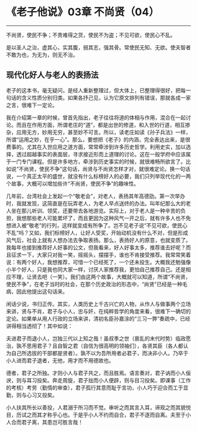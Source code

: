 # 《老子他说》03章 不尚贤（04）

------

不尚贤，使民不争；不贵难得之货，使民不为盗；不见可欲，使民心不乱。

是以圣人之治，虚其心，实其腹，弱其志，强其骨。常使民无知、无欲。使夫智者不敢为也，为无为，则无不治。

## 现代化好人与老人的表扬法

老子的这本书，毫无疑问，是经人重新整理过，但大体上，已整理得很好，把每一句话的含义性质分别归类。如果各抒己见，认为它原文排列有错误，那就各成一家之言，很难下一定论。

我在介绍第一章的时候，曾首先指出，老子往往将道的体相与作用，混合在一起讨论。而且在作用方面，所谓老庄的“道”，都是出世的修道，和入世的行道，相互掺杂，应用无方，妙用无穷，甚至妙不可言。所以，读老庄如读《孙子兵法》一样，所谓“运用之妙，在乎一心”。那么，要想把《老子》的内涵，完全表达出来，是很费事的。尤其在入世应用之道方面，常常牵涉到许多历史哲学。利用史实，加以选择，透过超越事实的表面层，寻求接近形而上道理的讨论。这在一般学府中应该属于一门专门课程。但是许多地方，牵涉到历史事实的时候，就很难畅所欲言了。比如说“不尚贤，使民不争”这句话，尚贤与不尚贤怎样才对，就很难定论。换一句话说，一个真正太平的盛世，就没有什么标榜好人的必要，我们只列举现代化的一两个故事，大概可以增加些许“不尚贤，使民不争”的趣味性。

几年前，台湾社会上发起一个“敬老会”，对老人，表扬其年高德劭。第一次举办时，我就发现，这简直是在玩弄老人，为老人早点送终的办法。叫年纪那么大的老人坐在那儿听训、领奖，还要带去各地游览。实际上，对于老人是一种辛苦的负担，我想那些老人可能累坏了，而且更因为这种风气一开之后，就有许多人也不免想进入被“敬老”的行列，这样就变成有所争了。岂不见老子说“不见可欲，使民心不乱”吗？又如，我们标榜好人，让好人受奖，开始动机没有什么不对，但是形成风气后，社会上就有人想办法去争取表扬。那么，表扬好人的原意，也就变质了。我每年也接到推荐好人好事的公文，但我看来，好人好事太多，推荐谁去好呢？而且征求一下，大家只对我一笑，摇摇头，摆摆手，谁也不肯接受推荐。我常常笑着说：有两个好人，我想推荐，可惜一个已经死了，一个还未投生。大概我还勉强像小半个好人，只是我也同大家一样，讨厌人家推荐我，更怕自己推荐自己。还是相应不理，让贤去吧（一笑）。我们由这两个故事，大概就可以知道，所谓“不尚贤，使民不争”，在老子当时的社会，在那个历史政治的形态中，“尚贤”已经是一种毛病，因此他提出这句话来。

闲话少说，书归正传。其实，人类历史上千古兴亡的人物，从作人与做事两个立场来讲，贤与不肖，君子与小人，忠与奸，在纯粹哲学的角度来看，很难下一确切的定论。如果单从用人行政的立场来讲，清初名臣孙嘉涂的“三习一弊”奏疏中，已经讲得相当透彻了！其中如说：

夫进君子而退小人，岂独三代以上知之哉！虽叔季之世（衰乱的末代时势）临政愿治，孰不思用君子？且自智之君（自信为很高明的领袖们），各贤其臣（各人都认为自己所选拔的干部都是贤者）。孰不以为吾所用者必君子，而决非小人。乃卒于小人进而君子退者，无他，用才而不用德故也。

德者，君子之所独。才则小人与君子共之，而且胜焉。语言奏对，君子讷而小人佞谀，则与耳习投矣。奔走周旋，君子拙而小人便辟，则与目习投矣。即课事（工作的考核）考劳（勤惰的审查），君子孤行其意而耻于言功，小人巧于迎合而工于显勤，则与心习又投矣。

小人扶其所长以善投，人君溺于所习而不觉。审听之而其言入耳，谛观之而其貌悦目，历试之而其才称乎心也。于是乎小人不约而自合，君子不逐而自离。夫至于小人合而君子离，其患岂可胜言哉！